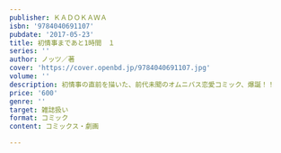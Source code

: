 ```yaml
---
publisher: ＫＡＤＯＫＡＷＡ
isbn: '9784040691107'
pubdate: '2017-05-23'
title: 初情事まであと1時間　１
series: ''
author: ノッツ／著
cover: 'https://cover.openbd.jp/9784040691107.jpg'
volume: ''
description: 初情事の直前を描いた、前代未聞のオムニバス恋愛コミック、爆誕！！
price: '600'
genre: ''
target: 雑誌扱い
format: コミック
content: コミックス・劇画

---
```

